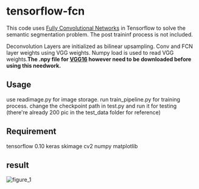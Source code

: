 # tensorflow-fcn
This code uses [Fully Convolutional Networks](http://arxiv.org/abs/1411.4038) in Tensorflow to solve the semantic segmentation problem. The post traininf process is not included.

Deconvolution Layers are initialized as bilinear upsampling. Conv and FCN layer weights using VGG weights. Numpy load is used to read VGG weights.<b>The .npy file for <a href="https://dl.dropboxusercontent.com/u/50333326/vgg16.npy">VGG16</a> however need to be downloaded before using this needwork.</b>

## Usage

use readimage.py for image storage.
run train_pipeline.py for training process.
change the checkpoint path in test.py and run it for testing
(there're already 200 pic in the test_data folder for reference)

## Requirement

tensorflow 0.10
keras
skimage
cv2
numpy
matplotlib

## result
![figure_1](https://cloud.githubusercontent.com/assets/17188890/20035003/ce1be06e-a3a9-11e6-9157-23c03b3f3fe7.png)

